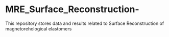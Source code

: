 # MRE_Surface_Reconstruction-
This repository stores data and results related to Surface Reconstruction of magnetorehological elastomers

